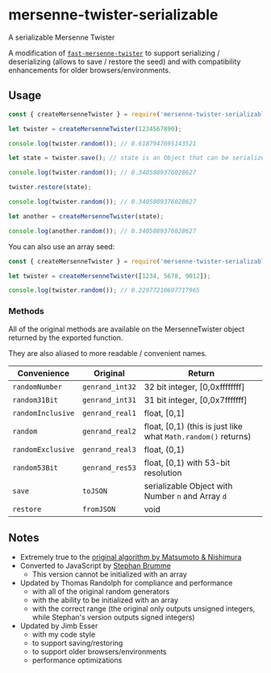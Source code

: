 # mersenne-twister-serializable

A serializable Mersenne Twister

A modification of [`fast-mersenne-twister`](https://www.npmjs.com/package/fast-mersenne-twister) to support serializing / deserializing (allows to save / restore the seed) and with compatibility enhancements for older browsers/environments.

## Usage

```javascript
const { createMersenneTwister } = require('mersenne-twister-serializable');

let twister = createMersenneTwister(1234567890);

console.log(twister.random()); // 0.6187947695143521

let state = twister.save(); // state is an Object that can be serialized to JSON

console.log(twister.random()); // 0.3405089376028627

twister.restore(state);

console.log(twister.random()); // 0.3405089376028627

let another = createMersenneTwister(state);

console.log(another.random()); // 0.3405089376028627
```

You can also use an array seed:

```javascript
const { createMersenneTwister } = require('mersenne-twister-serializable');

let twister = createMersenneTwister([1234, 5678, 9012]);

console.log(twister.random()); // 0.22977210697717965
```

### Methods

All of the original methods are available on the MersenneTwister object returned by the exported function.

They are also aliased to more readable / convenient names.

| Convenience | Original | Return |
| ----------- | -------- | ------ |
| `randomNumber` | `genrand_int32` | 32 bit integer, [0,0xffffffff] |
| `random31Bit` | `genrand_int31` | 31 bit integer, [0,0x7fffffff] |
| `randomInclusive` | `genrand_real1` | float, [0,1] |
| `random` | `genrand_real2` | float, [0,1) (this is just like what `Math.random()` returns) |
| `randomExclusive` | `genrand_real3` | float, (0,1) |
| `random53Bit` | `genrand_res53` | float, [0,1) with 53-bit resolution |
| `save` | `toJSON` | serializable Object with Number `n` and Array `d` |
| `restore` | `fromJSON` | void |

## Notes

- Extremely true to the [original algorithm by Matsumoto & Nishimura](http://www.math.sci.hiroshima-u.ac.jp/~m-mat/MT/MT2002/emt19937ar.html)
- Converted to JavaScript by [Stephan Brumme](https://create.stephan-brumme.com/mersenne-twister/)
  - This version cannot be initialized with an array
- Updated by Thomas Randolph for compliance and performance
	- with all of the original random generators
	- with the ability to be initialized with an array
	- with the correct range (the original only outputs unsigned integers, while Stephan's version outputs signed integers)
- Updated by Jimb Esser
  - with my code style
  - to support saving/restoring
  - to support older browsers/environments
  - performance optimizations
